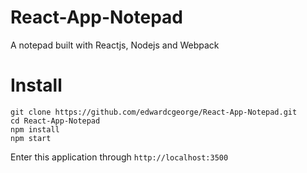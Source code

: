 # React-App-Notepad
A notepad built with Reactjs, Nodejs and Webpack

# Install
```
git clone https://github.com/edwardcgeorge/React-App-Notepad.git
cd React-App-Notepad
npm install
npm start
```
Enter this application through `http://localhost:3500`

